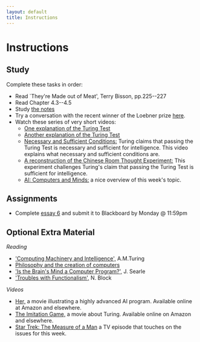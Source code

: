 ```yaml
---
layout: default
title: Instructions
---
```



# Instructions #


## Study

Complete these tasks in order:

+ Read `They're Made out of Meat', Terry Bisson, pp.225--227
+ Read Chapter 4.3--4.5
+ Study [the notes](/Teaching/Mind/Functionalism/body.pdf) 
+ Try a conversation with the recent winner of the Loebner prize [here](http://www.mitsuku.com). 
+ Watch these series of very short videos:
	+ [One explanation of the Turing Test](https://www.youtube.com/watch?v=1uDa7jkIztw)
	+ [Another explanation of the Turing Test](https://www.youtube.com/watch?v=3wLqsRLvV-c)
	+ [Necessary and Sufficient Conditions:](https://www.youtube.com/watch?v=5LqNm9d2__I) Turing claims that passing the Turing Test is necessary and sufficient for intelligence. This video explains what necessary and sufficient conditions are.  
	+ [A reconstruction of the Chinese Room Thought Experiment:](https://www.youtube.com/watch?v=D0MD4sRHj1M) This experiment challenges Turing's claim that passing the Turing Test is sufficient for intelligence. 
	+ [AI: Computers and Minds:](https://www.youtube.com/watch?v=7fLNVP5yKt0) a nice overview of this week's topic.


## Assignments

+ Complete [essay 6](/Teaching/Examined/Mind/Essay) and submit it to Blackboard by Monday @ 11:59pm


## Optional Extra Material

*Reading*

+ ['Computing Machinery and Intelligence',](/Teaching/Mind/Functionalism/turing.pdf) A.M.Turing
+ [Philosophy and the creation of computers](https://www.theatlantic.com/technology/archive/2017/03/aristotle-computer/518697/) 
+ ['Is the Brain's Mind a Computer Program?',](/Teaching/Mind/Functionalism/SearleBrain.pdf) J. Searle
+ ['Troubles with Functionalism',](/Teaching/Mind/Functionalism/Block.pdf) N. Block 

*Videos* 
 
+ [Her,](http://www.imdb.com/title/tt1798709/) a movie illustrating a highly advanced AI program. Available online at Amazon and elsewhere.  
+ [The Imitation Game,](http://theimitationgamemovie.com) a movie about Turing. Available online on Amazon and elsewhere. 
+ [Star Trek: The Measure of a Man](http://www.imdb.com/title/tt0708807/) a TV episode that touches on the issues for this week. 
	




